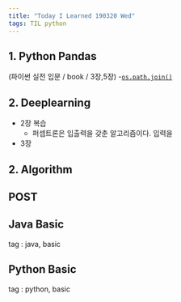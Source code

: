 ```yaml
---
title: "Today I Learned 190320 Wed"
tags: TIL python
---
```


## 1. Python Pandas
(파이썬 실전 입문 / book / 3장,5장)
-[`os.path.join()`](https://docs.python.org/3/library/os.path.html#os.path.join)

## 2. Deeplearning
- 2장 복습
	- 퍼셉트론은 입출력을 갖춘 알고리즘이다. 입력을 
- 3장
## 2. Algorithm

## POST
## Java Basic
tag : java, basic
## Python Basic
tag : python, basic